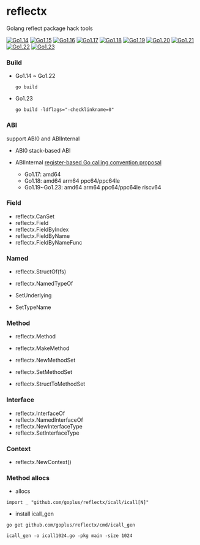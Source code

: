 # reflectx
Golang reflect package hack tools

[![Go1.14](https://github.com/goplus/reflectx/workflows/Go1.14/badge.svg)](https://github.com/goplus/reflectx/actions/workflows/go114.yml)
[![Go1.15](https://github.com/goplus/reflectx/workflows/Go1.15/badge.svg)](https://github.com/goplus/reflectx/actions/workflows/go115.yml)
[![Go1.16](https://github.com/goplus/reflectx/workflows/Go1.16/badge.svg)](https://github.com/goplus/reflectx/actions/workflows/go116.yml)
[![Go1.17](https://github.com/goplus/reflectx/workflows/Go1.17/badge.svg)](https://github.com/goplus/reflectx/actions/workflows/go117.yml)
[![Go1.18](https://github.com/goplus/reflectx/workflows/Go1.18/badge.svg)](https://github.com/goplus/reflectx/actions/workflows/go118.yml)
[![Go1.19](https://github.com/goplus/reflectx/workflows/Go1.19/badge.svg)](https://github.com/goplus/reflectx/actions/workflows/go119.yml)
[![Go1.20](https://github.com/goplus/reflectx/workflows/Go1.20/badge.svg)](https://github.com/goplus/reflectx/actions/workflows/go120.yml)
[![Go1.21](https://github.com/goplus/reflectx/workflows/Go1.21/badge.svg)](https://github.com/goplus/reflectx/actions/workflows/go121.yml)
[![Go1.22](https://github.com/goplus/reflectx/workflows/Go1.22/badge.svg)](https://github.com/goplus/reflectx/actions/workflows/go122.yml)
[![Go1.23](https://github.com/goplus/reflectx/workflows/Go1.23/badge.svg)](https://github.com/goplus/reflectx/actions/workflows/go123.yml)

### Build

- Go1.14 ~ Go1.22

  `go build`

- Go1.23

  `go build -ldflags="-checklinkname=0"`

### ABI

support ABI0 and ABIInternal

- ABI0 stack-based ABI
- ABIInternal [register-based Go calling convention proposal](https://golang.org/design/40724-register-calling)

	- Go1.17: amd64
	- Go1.18: amd64 arm64 ppc64/ppc64le
	- Go1.19~Go1.23: amd64 arm64 ppc64/ppc64le riscv64

### Field
* reflectx.CanSet
* reflectx.Field
* reflectx.FieldByIndex
* reflectx.FieldByName
* reflectx.FieldByNameFunc

### Named
* reflectx.StructOf(fs)
* reflectx.NamedTypeOf

* SetUnderlying
* SetTypeName

### Method
* reflectx.Method
* reflectx.MakeMethod

* reflectx.NewMethodSet
* reflectx.SetMethodSet

* reflectx.StructToMethodSet

### Interface
* reflectx.InterfaceOf
* reflectx.NamedInterfaceOf
* reflectx.NewInterfaceType
* reflectx.SetInterfaceType

### Context
* reflectx.NewContext()

### Method allocs
* allocs
```
import _ "github.com/goplus/reflectx/icall/icall[N]"
```
* install icall_gen
```
go get github.com/goplus/reflectx/cmd/icall_gen
```
```
icall_gen -o icall1024.go -pkg main -size 1024
```
